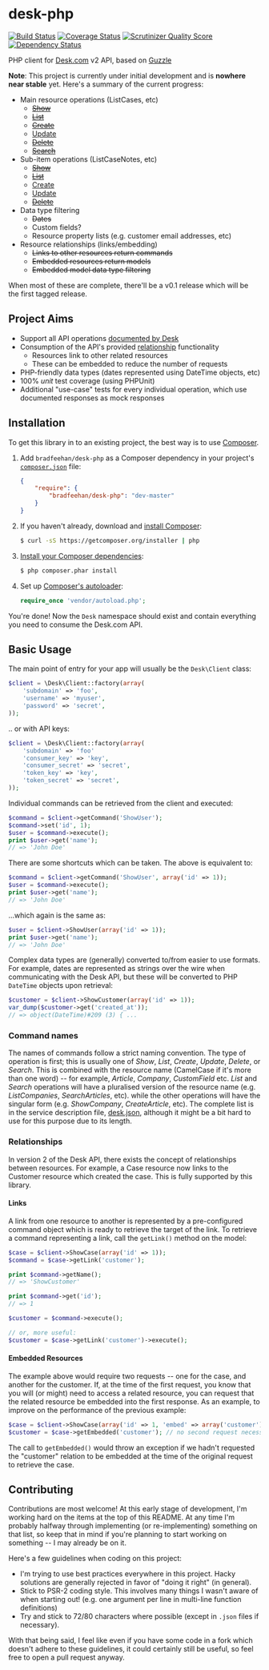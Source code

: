desk-php
========

[![Build Status](https://travis-ci.org/bradfeehan/desk-php.png?branch=master)](https://travis-ci.org/bradfeehan/desk-php)
[![Coverage Status](https://coveralls.io/repos/bradfeehan/desk-php/badge.png)](https://coveralls.io/r/bradfeehan/desk-php)
[![Scrutinizer Quality Score](https://scrutinizer-ci.com/g/bradfeehan/desk-php/badges/quality-score.png?s=adb63132e678c70d2c23dd64cb1fde9b9dcd5318)](https://scrutinizer-ci.com/g/bradfeehan/desk-php/)
[![Dependency Status](https://www.versioneye.com/user/projects/51a6bea6fa4f3d0002004335/badge.png)](https://www.versioneye.com/user/projects/51a6bea6fa4f3d0002004335)

PHP client for [Desk.com](http://desk.com) v2 API, based on
[Guzzle](http://guzzlephp.org)

**Note**: This project is currently under initial development and is
**nowhere near stable** yet. Here's a summary of the current progress:

 * Main resource operations (ListCases, etc)
    * ~~[Show](https://github.com/bradfeehan/desk-php/issues/5)~~
    * ~~[List](https://github.com/bradfeehan/desk-php/issues/3)~~
    * ~~[Create](https://github.com/bradfeehan/desk-php/issues/8)~~
    * [Update](https://github.com/bradfeehan/desk-php/issues/11)
    * ~~[Delete](https://github.com/bradfeehan/desk-php/issues/13)~~
    * ~~[Search](https://github.com/bradfeehan/desk-php/issues/15)~~
 * Sub-item operations (ListCaseNotes, etc)
    * ~~[Show](https://github.com/bradfeehan/desk-php/issues/6)~~
    * ~~[List](https://github.com/bradfeehan/desk-php/issues/4)~~
    * [Create](https://github.com/bradfeehan/desk-php/issues/9)
    * [Update](https://github.com/bradfeehan/desk-php/issues/12)
    * ~~[Delete](https://github.com/bradfeehan/desk-php/issues/14)~~
 * Data type filtering
    * ~~Dates~~
    * Custom fields?
    * Resource property lists (e.g. customer email addresses, etc)
 * Resource relationships (links/embedding)
    * ~~Links to other resources return commands~~
    * ~~Embedded resources return models~~
    * ~~Embedded model data type filtering~~

When most of these are complete, there'll be a v0.1 release which will
be the first tagged release.


Project Aims
------------

 * Support all API operations [documented by Desk][desk-docs]
 * Consumption of the API's provided [relationship][desk-relationships]
   functionality
    * Resources link to other related resources
    * These can be embedded to reduce the number of requests
 * PHP-friendly data types (dates represented using DateTime objects, etc)
 * 100% *unit* test coverage (using PHPUnit)
 * Additional "use-case" tests for every individual operation, which
   use documented responses as mock responses

[desk-docs]: <http://dev.desk.com/API/using-the-api/#general>
[desk-relationships]: <http://dev.desk.com/API/using-the-api/#relationships>


Installation
------------

To get this library in to an existing project, the best way is to use
[Composer](http://getcomposer.org).

1. Add `bradfeehan/desk-php` as a Composer dependency in your project's
   [`composer.json`][composer-json] file:

    ```json
    {
        "require": {
            "bradfeehan/desk-php": "dev-master"
        }
    }
    ```

2. If you haven't already, download and
   [install Composer][composer-download]:

    ```bash
    $ curl -sS https://getcomposer.org/installer | php
    ```

3. [Install your Composer dependencies][composer-install]:

    ```bash
    $ php composer.phar install
    ```

4. Set up [Composer's autoloader][composer-loader]:

    ```php
    require_once 'vendor/autoload.php';
    ```

You're done! Now the `Desk` namespace should exist and contain
everything you need to consume the Desk.com API.

[composer-json]: <http://getcomposer.org/doc/01-basic-usage.md#the-require-key>
    "More on the composer.json format"
[composer-download]: <http://getcomposer.org/doc/01-basic-usage.md#installation>
    "More detailed installation instructions on the Composer site"
[composer-install]: <http://getcomposer.org/doc/01-basic-usage.md#installing-dependencies>
    "More detailed instructions on the Composer site"
[composer-loader]: <http://getcomposer.org/doc/01-basic-usage.md#autoloading>
    "More information about the autoloader on the Composer site"


Basic Usage
-----------

The main point of entry for your app will usually be the `Desk\Client` class:

```php
$client = \Desk\Client::factory(array(
    'subdomain' => 'foo',
    'username' => 'myuser',
    'password' => 'secret',
));
```

.. or with API keys:

```php
$client = \Desk\Client::factory(array(
    'subdomain' => 'foo'
    'consumer_key' => 'key',
    'consumer_secret' => 'secret',
    'token_key' => 'key',
    'token_secret' => 'secret',
));
```

Individual commands can be retrieved from the client and executed:

```php
$command = $client->getCommand('ShowUser');
$command->set('id', 1);
$user = $command->execute();
print $user->get('name');
// => 'John Doe'
```

There are some shortcuts which can be taken. The above is equivalent to:

```php
$command = $client->getCommand('ShowUser', array('id' => 1));
$user = $command->execute();
print $user->get('name');
// => 'John Doe'
```

...which again is the same as:

```php
$user = $client->ShowUser(array('id' => 1));
print $user->get('name');
// => 'John Doe'
```

Complex data types are (generally) converted to/from easier to use
formats. For example, dates are represented as strings over the wire
when communicating with the Desk API, but these will be converted to
PHP `DateTime` objects upon retrieval:

```php
$customer = $client->ShowCustomer(array('id' => 1));
var_dump($customer->get('created_at'));
// => object(DateTime)#209 (3) { ...
```


### Command names

The names of commands follow a strict naming convention. The type of
operation is first; this is usually one of *Show*, *List*, *Create*,
*Update*, *Delete*, or *Search*. This is combined with the resource
name (CamelCase if it's more than one word) -- for example, *Article*,
*Company*, *CustomField* etc. *List* and *Search* operations will have
a pluralised version of the resource name (e.g. *ListCompanies*,
*SearchArticles*, etc). while the other operations will have the
singular form (e.g. *ShowCompany*, *CreateArticle*, etc). The complete
list is in the service description file,
[desk.json][service-description], although it might be a bit hard to
use for this purpose due to its length.

[service-description]: <https://github.com/bradfeehan/desk-php/blob/master/lib/Desk/Client/desk.json>
    "View this file on GitHub"


### Relationships

In version 2 of the Desk API, there exists the concept of relationships
between resources. For example, a Case resource now links to the
Customer resource which created the case. This is fully supported by
this library.

#### Links

A link from one resource to another is represented by a pre-configured
command object which is ready to retrieve the target of the link. To
retrieve a command representing a link, call the `getLink()` method on
the model:

```php
$case = $client->ShowCase(array('id' => 1));
$command = $case->getLink('customer');

print $command->getName();
// => 'ShowCustomer'

print $command->get('id');
// => 1

$customer = $command->execute();

// or, more useful:
$customer = $case->getLink('customer')->execute();
```

#### Embedded Resources

The example above would require two requests -- one for the case, and
another for the customer. If, at the time of the first request, you
know that you will (or might) need to access a related resource, you
can request that the related resource be embedded into the first
response. As an example, to improve on the performance of the previous
example:

```php
$case = $client->ShowCase(array('id' => 1, 'embed' => array('customer')));
$customer = $case->getEmbedded('customer'); // no second request necessary
```

The call to `getEmbedded()` would throw an exception if we hadn't
requested the "customer" relation to be embedded at the time of the
original request to retrieve the case.


Contributing
------------

Contributions are most welcome! At this early stage of development,
I'm working hard on the items at the top of this README. At any time
I'm probably halfway through implementing (or re-implementing)
something on that list, so keep that in mind if you're planning to
start working on something -- I may already be on it.

Here's a few guidelines when coding on this project:

 * I'm trying to use best practices everywhere in this project. Hacky
   solutions are generally rejected in favor of "doing it right" (in
   general).
 * Stick to PSR-2 coding style. This involves many things I wasn't
   aware of when starting out! (e.g. one argument per line in
   multi-line function definitions)
 * Try and stick to 72/80 characters where possible (except in `.json`
   files if necessary).

With that being said, I feel like even if you have some code in a fork
which doesn't adhere to these guidelines, it could certainly still be
useful, so feel free to open a pull request anyway.
